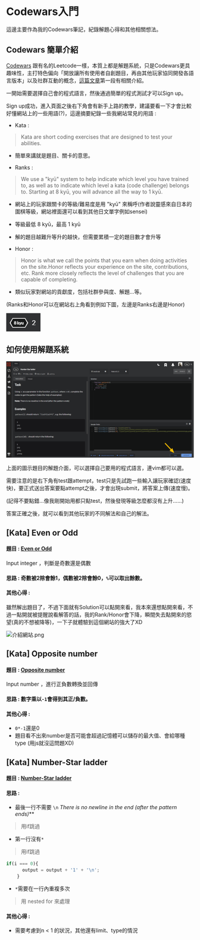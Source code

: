 # Codewars入門
這邊主要作為我的Codewars筆記，紀錄解題心得和其他相關想法。

## Codewars 簡單介紹
[Codewars](https://www.codewars.com/) 跟有名的Leetcode一樣，本質上都是解題系統，只是Codewars更具趣味性，主打特色偏向「開放讓所有使用者自創題目，再由其他玩家協同開發各語言版本」以及社群互動的概念，[這篇文章](https://medium.com/schaoss-blog/%E5%B7%A5%E7%A8%8B%E5%B8%AB%E5%80%91%E5%88%B7%E9%A1%8C%E5%88%B7%E8%B5%B7%E4%BE%86-codewars-%E5%88%B7%E9%A1%8C%E5%BF%83%E5%BE%97%E5%88%86%E4%BA%AB-13a89e8e7736)第一段有相關介紹。

一開始需要選擇自己會的程式語言，然後通過簡單的程式測試才可以Sign up。


Sign up成功，進入頁面之後右下角會有新手上路的教學，建議要看一下才會比較好懂網站上的一些用語(?)，這邊摘要紀錄一些我網站常見的用語 :

* Kata :
> Kata are short coding exercises that are designed to test your abilities.
 * 簡單來講就是題目、關卡的意思。

* Ranks :
>We use a "kyū" system to help indicate which level you have trained to, as well as to indicate which level a kata (code challenge) belongs to. Starting at 8 kyū, you will advance all the way to 1 kyū. 
 * 網站上的玩家跟關卡的等級/難易度是用 "kyū" 來稱呼(作者說靈感來自日本的圍棋等級，網站裡面還可以看到其他日文單字例如sensei)
 * 等級最低 8 kyū，最高 1 kyū
 * 解的題目越難升等升的越快，但需要累積一定的題目數才會升等
 
* Honor :
> Honor is what we call the points that you earn when doing activities on the site.Honor reflects your experience on the site, contributions, etc. Rank more closely reflects the level of challenges that you are capable of completing.
 * 類似玩家對網站的貢獻度，包括社群參與度、解題...等。
 
 (Ranks和Honor可以在網站右上角看到例如下圖，左邊是Ranks右邊是Honor)
 
 ![介紹網站.png](https://github.com/chachachater/chachachater.github.io/blob/master/Codewars/%E4%BB%8B%E7%B4%B9%E7%B6%B2%E7%AB%99.png?raw=true)
 
## 如何使用解題系統

![如何使用解題系統.png](https://github.com/chachachater/chachachater.github.io/blob/master/Codewars/%E5%A6%82%E4%BD%95%E4%BD%BF%E7%94%A8%E8%A7%A3%E9%A1%8C%E7%B3%BB%E7%B5%B1.png?raw=true)

上面的圖示題目的解題介面，可以選擇自己要用的程式語言，連vim都可以選。

需要注意的是右下角有test跟attempt，test只是先試跑一些輸入讓玩家確認(速度快)，要正式送出答案要點attempt之後，才會出現submit，將答案上傳(速度慢)。

(記得不要點錯...像我剛開始用都只點test，然後發現等級怎麼都沒有上升......)

答案正確之後，就可以看到其他玩家的不同解法和自己的解法。


## [Kata] Even or Odd
#### 題目 : [Even or Odd](https://www.codewars.com/kata/53da3dbb4a5168369a0000fe/train/javascript)

Input integer ，判斷是奇數還是偶數
#### 思路 : 奇數被2除會餘1，偶數被2除會餘0，`%`可以取出餘數。
#### 其他心得 :

雖然解出題目了，不過下面就有Solution可以點開來看，我本來還想點開來看，不過一點開就被提醒說看解答的話，我的Rank/Honor會下降，瞬間失去點開來的慾望(真的不想被降等)，一下子就體驗到這個網站的強大了XD

![介紹網站.png](![image](https://github.com/chachachater/chachachater.github.io/blob/master/Codewars/unlockSolution.png?raw=true)
)
 
## [Kata] Opposite number
#### 題目 : [Opposite number](https://www.codewars.com/kata/56dec885c54a926dcd001095/train/javascript)

Input number ，進行正負數轉換並回傳
#### 思路 : 數字乘以`-1`會得到其正/負數。
#### 其他心得 :
* `0*-1`還是0
* 題目看不出來number是否可能會超過記憶體可以儲存的最大值、會給哪種 type (用js就沒這問題XD)

## [Kata] Number-Star ladder
#### 題目 : [Number-Star ladder](https://www.codewars.com/kata/5631213916d70a0979000066/train/javascript)
#### 思路 : 
* 最後一行不需要 `\n` *There is no newline in the end (after the pattern ends)***
> 用if跳過
* 第一行沒有`*`
> 用if跳過
```js
if(i === 0){
      output = output + '1' + '\n';
    }
```
* `*`需要在一行內重複多次
> 用 nested for 來處理

#### 其他心得 :
* 需要考慮到n < 1 的狀況，其他還有limit、type的情況
 
 
 
 
 
 
 
 
 
 
 
 
 
 
